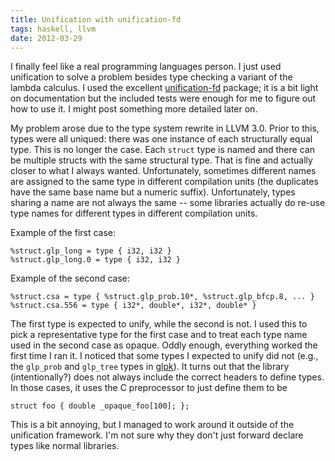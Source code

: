 ```yaml
---
title: Unification with unification-fd
tags: haskell, llvm
date: 2012-03-29
---
```


I finally feel like a real programming languages person.  I just used
unification to solve a problem besides type checking a variant of the
lambda calculus.  I used the excellent
[unification-fd](http://hackage.haskell.org/package/unification-fd-0.7.0)
package; it is a bit light on documentation but the included tests
were enough for me to figure out how to use it.  I might post
something more detailed later on.

My problem arose due to the type system rewrite in LLVM 3.0.  Prior to
this, types were all uniqued: there was one instance of each
structurally equal type.  This is no longer the case.  Each `struct`
type is named and there can be multiple structs with the same
structural type.  That is fine and actually closer to what I always
wanted.  Unfortunately, sometimes different names are assigned to the
same type in different compilation units (the duplicates have the same
base name but a numeric suffix).  Unfortunately, types sharing a name
are not always the same -- some libraries actually do re-use type
names for different types in different compilation units.

Example of the first case:

~~~~~~~~
%struct.glp_long = type { i32, i32 }
%struct.glp_long.0 = type { i32, i32 }
~~~~~~~~

Example of the second case:

~~~~~~~~
%struct.csa = type { %struct.glp_prob.10*, %struct.glp_bfcp.8, ... }
%struct.csa.556 = type { i32*, double*, i32*, double* }
~~~~~~~~

The first type is expected to unify, while the second is not.  I used
this to pick a representative type for the first case and to treat
each type name used in the second case as opaque.  Oddly enough,
everything worked the first time I ran it.  I noticed that some types
I expected to unify did not (e.g., the `glp_prob` and `glp_tree` types
in [glpk](http://www.gnu.org/software/glpk/)).  It turns out that the
library (intentionally?) does not always include the correct headers
to define types.  In those cases, it uses the C preprocessor to just
define them to be

~~~~~~~~~{.c}
struct foo { double _opaque_foo[100]; };
~~~~~~~~~

This is a bit annoying, but I managed to work around it outside of the
unification framework.  I'm not sure why they don't just forward
declare types like normal libraries.
